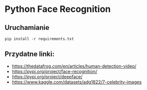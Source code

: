 # Python Face Recognition

## Uruchamianie
```shell
pip install -r requirements.txt
```

## Przydatne linki:
- https://thedatafrog.com/en/articles/human-detection-video/
- https://pypi.org/project/face-recognition/
- https://pypi.org/project/deepface/
- https://www.kaggle.com/datasets/adg1822/7-celebrity-images
